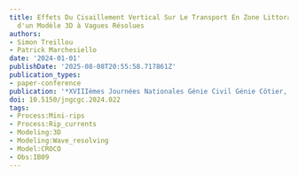 ```yaml
---
title: Effets Du Cisaillement Vertical Sur Le Transport En Zone Littorale à l'aide
  d'un Modèle 3D à Vagues Résolues
authors:
- Simon Treillou
- Patrick Marchesiello
date: '2024-01-01'
publishDate: '2025-08-08T20:55:58.717861Z'
publication_types:
- paper-conference
publication: '*XVIIIèmes Journées Nationales Génie Civil Génie Côtier, Anglet*'
doi: 10.5150/jngcgc.2024.022
tags:
- Process:Mini-rips
- Process:Rip_currents
- Modeling:3D
- Modeling:Wave_resolving
- Model:CROCO
- Obs:IB09
---
```

